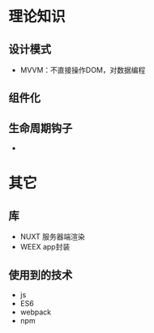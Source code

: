 # 理论知识
## 设计模式
- MVVM：不直接操作DOM，对数据编程

## 组件化

## 生命周期钩子
- 

# 其它
## 库
- NUXT 服务器端渲染
- WEEX app封装

## 使用到的技术
- js
- ES6
- webpack
- npm